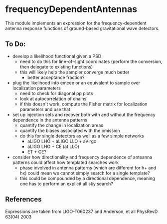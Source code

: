 # frequencyDependentAntennas

This module implements an expression for the frequency-dependent antenna response functions of ground-based gravitational wave detectors.

## To Do:

  - develop a likelihood functional given a PSD
    - need to do this for line-of-sight coordinates (perform the conversion, then delegate to existing functions)
    - this will likely help the sampler converge much better
        - better acceptance fraction?
  - plug the likelihood into emcee or an equivalent to sample over localization parameters
    - need to check for diagonal pp plots
    - look at autocorrelation of chains!
    - if this doesn't work, compute the Fisher matrix for localization parameters and use that
  - set up injection sets and recover both with and without the frequency dependence in the antenna patterns
    - quantify the change in localization areas
    - quantify the biases associated with the omission
    - do this for single detectors as well as a few simple networks
        - aLIGO LHO + aLIGO LLO + aVirgo
        - aLIGO LHO + CE (at LLO)
        - ET + CE?
  - consider how directionality and frequency dependence of anteanna patterns could affect how templated searches work
    - phase involved in antenna patterns (which are different for h+ and hx) could mean we cannot simply search for a single template?
    - this could be compounded by a directional dependence, meaning one has to perform an explicit all sky search?

## References

Expressions are taken from LIGO-T060237 and Anderson, et all PhysRevD 63(04) 2003
